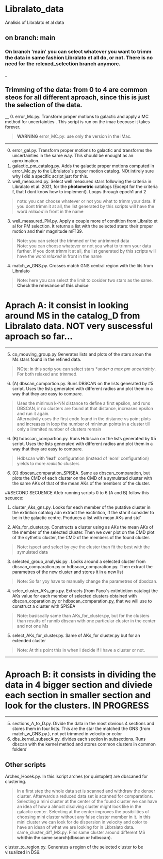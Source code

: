 # Libralato_data
Analisis of Libralato et al data
## on branch: main
### On branch 'main' you can select whatever you want to trimm the data in same fashion Libralato et all do, or not. There is no need for the relexed_selection branch anymore.
_
## Trimming of the data: from 0 to 4 are common steos for all different aproach, since this is just the selection of the data.

__
0. error_Mc.py. Transform proper motions to galactic and apply a MC method for uncertainties . This script is run on the imac becouse it takes forever. 
> **WARNING** error_MC.py: use only the version in the iMac.  
___

0. error_gal.py. Transform proper motions to galactic and transforms the uncertainties in the same way. This should be enought as an aproximation.
1. galactic_pm_catalog.py. Adds the galactic proper motions computed in error_Mc.py to the Libralatos´s proper motion catalog. NOt intirely sure why I did a specific script just for this.
2. well_measured.py. Select well measured stars following the criteria in Libralato et al. 2021, for the **photometric** catalogs (Except for the criteria f, that I dont know how to implement). Loops through epoch1 and 2
> note: you can choose whatever or not you what to trimm your data. If you dont trimm it at all, the list generated by this scripts will have the word *relaxed* in front in the name
3. well_measured_PM.py. Apply a couple more of condition from Libralto et al for PM selection. It returns a list with the selected stars: their proper motion and their magnitude mF139.
> Note: you can select the trimmed or the untrimmed data  
> Note: you can choose whatever or not you what to trimm your data further. If you dont trimm it at all, the list generated by this scripts will have the word *relaxed* in front in the name
4. match_w_GNS.py. Crosses match GNS central region with the lits from Libralato
> Note: here you can select the limit to cosider two stars as the same. **Check the relevance of this choice**


# Aprach A: it consist in looking around MS in the catalog_D from Libralato data. NOT very suscessful aproach so far...
___
5. co_mouving_group.py Generates lists and plots of the stars aroun the Ms stars found in the refined data. 
>NOte: in this scrip you can select stars **under a max pm uncertainty*. For both relaxed and trimmed.  

6. (A) dbscan_compartion.py. Runs DBSCAN on the lists generated by #5 script. Uses the lists generated with different radios and plot them in a way that they are easy to compare.
> Uses the minimun k-NN distance to define a first epsilon, and runs DBSCAN, ir no clusters are found at that distance, increases epsilon and run it again.  
> Alternativily uses the first codo found in the distance vs point plots and increases in loop the number of minimun points in a cluster till only a limmited number of clusters remain
6. (B) hdbscan_compartion.py. Runs Hdbscan on the lists generated by #5 script. Uses the lists generated with different radios and plot them in a way that they are easy to compare.
>Hdbscan with **'leaf'** configuration (instead of 'eom' configuration) yields to more *realistic* clusters
6. (C) dbscan_comparation_SPISEA. Same as dbscan_comparation, but plots the CMD of each cluster on the CMD of a symulated cluster with the same AKs of that of the mean AKs of the members of the cluster.

##SECOND SECUENCE
Afetr running scripts 0 to 6 (A and B) follow this secuece:


1. cluster_Aks_gns.py. Looks for each member of the putative cluster in the extintion catalog adn extract the exctintion, if the star if consider to be in the galactic centre. Produces a list with mean AKs and std'

2. AKs_for_cluster.py. Constructs a cluster using as AKs the mean AKs of the member of the selected cluster. Then we over plot on the CMD plot of the sythetic cluster, the CMD of the members of the found cluster.
> Note: ispect and select by eye the cluster than fit the best with the symulated data

3. selected_group_analysis.py . Looks around a selected cluster from dbscan_comparation.py or hdbscan_comparation.py. Then extract the parametres of the new cluster and stores it in a new list
> Note: So far yoy have to manually change the parametres of dbsdcan. 

4. selec_cluster_AKs_gns.py. Extracts (from Paco´s extintiction catalog) the AKs value for each member of selected  clusters obtained with dbscan_coparation.py or hdbscan_comparation.py, that we  will use to construct a cluster with SPISEA
>Note: basiscally same than AKs_for_cluster.py, but for the clusters than results of runnib dbscan with one particular cluster in the center and not one Ms

5. select_AKs_for_cluster.py. Same of AKs_for cluster.py but for an extended cluster 
> Note: At this point this in when I decide if I have a cluster or not.
___

# Aproach B: it consists in dividing the data in 4 bigger section and diviede each section in smaller section and look for the clusters. IN PROGRESS
___
5. sections_A_to_D.py. Divide the data in the most obvious 4 sections and stores them in four lists. This are the star the matched the GNS (from match_w_GNS.py.), not yet trimmed in velocity or color
6. dbs_kernel_subsecA.py. divides each section in subsections. Runs dbscan with the kernel method and stores common clusters in common folders'






## Other scripts

Arches_Hosek.py. In this iscript arches (or quintuplet) are dbscaned for clustering. 
>In a first step the whole data set is scanned and withdraw the denser cluster.
>Afterwards a reduced data set is scanned for comparations. 
>Selecting a mini cluster at the center of the found cluster we can have an idea of how a almost disolving cluster might look like in the galactic center.
>Selecting at the center improves the posibilities of choosing  mini cluster without any false cluster member in it.
>In this mini cluster we can look for de dispersion in velocity and color to have an idean of what we are looking for in Lkbralato data.
same_cluster_diff_MS.py. Fins same cluster around different MS **whithin the same search(dbscan or hdbscan)**. 


cluster_to_region.py. Generates a region of the selected cluster to be visualized in DS9.







